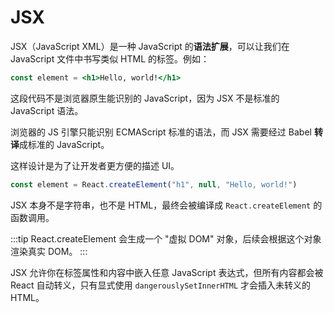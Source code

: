 # JSX

JSX（JavaScript XML）是一种 JavaScript 的**语法扩展**，可以让我们在 JavaScript 文件中书写类似 HTML 的标签。例如：

```jsx
const element = <h1>Hello, world!</h1>
```

这段代码不是浏览器原生能识别的 JavaScript，因为 JSX 不是标准的 JavaScript 语法。

浏览器的 JS 引擎只能识别 ECMAScript 标准的语法，而 JSX 需要经过 Babel **转译**成标准的 JavaScript。

这样设计是为了让开发者更方便的描述 UI。

```js
const element = React.createElement("h1", null, "Hello, world!")
```

JSX 本身不是字符串，也不是 HTML，最终会被编译成 `React.createElement` 的函数调用。

:::tip
React.createElement 会生成一个 "虚拟 DOM" 对象，后续会根据这个对象渲染真实 DOM。
:::

JSX 允许你在标签属性和内容中嵌入任意 JavaScript 表达式，但所有内容都会被 React 自动转义，只有显式使用 `dangerouslySetInnerHTML` 才会插入未转义的 HTML。
